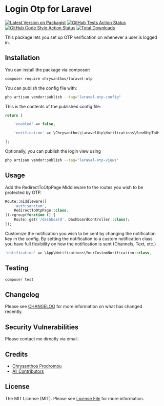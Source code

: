 # Login Otp for Laravel

[![Latest Version on Packagist](https://img.shields.io/packagist/v/chrysanthos/laravel-otp.svg?style=flat-square)](https://packagist.org/packages/chrysanthos/laravel-otp)
[![GitHub Tests Action Status](https://img.shields.io/github/actions/workflow/status/chrysanthos/laravel-otp/run-tests.yml?branch=main&label=tests)](https://github.com/chrysanthos/laravel-otp/actions?query=workflow%3Arun-tests+branch%3Amain)
[![GitHub Code Style Action Status](https://img.shields.io/github/actions/workflow/status/chrysanthos/laravel-otp/fix-php-code-style-issues.yml?branch=main&label=code%20style)](https://github.com/chrysanthos/laravel-otp/actions?query=workflow%3A"Fix+PHP+code+style+issues"+branch%3Amain)
[![Total Downloads](https://img.shields.io/packagist/dt/chrysanthos/laravel-otp.svg?style=flat-square)](https://packagist.org/packages/chrysanthos/laravel-otp)

This package lets you set up OTP verification on whenever a user is logged in.

## Installation

You can install the package via composer:

```bash
composer require chrysanthos/laravel-otp
```

You can publish the config file with:

```bash
php artisan vendor:publish --tag="laravel-otp-config"
```

This is the contents of the published config file:

```php
return [

    'enabled' => false,

    'notification' => \Chrysanthos\LaravelOtp\Notifications\SendOtpToUserNotification::class,

];
```

Optionally, you can publish the login view using

```bash
php artisan vendor:publish --tag="laravel-otp-views"
```

## Usage

Add the RedirectToOtpPage Middleware to the routes you wish to be protected by OTP.

```php
Route::middleware([
    'auth:sanctum',
    RedirectToOtpPage::class,
])->group(function () {
    Route::get('/dashboard', DashboardController::class);
});
```

Customize the notification you wish to be sent by changing the notification key in the config.
By setting the notification to a custom notification class you have full flexibility on how the notification is sent (Channels, Text, etc.)

```php
'notification' => \App\Notifications\YourCustomNotification::class,
```

## Testing

```bash
composer test
```

## Changelog

Please see [CHANGELOG](CHANGELOG.md) for more information on what has changed recently.

## Security Vulnerabilities

Please contact me directly via email.

## Credits

- [Chrysanthos Prodromou](https://github.com/chrysanthos)
- [All Contributors](../../contributors)

## License

The MIT License (MIT). Please see [License File](LICENSE.md) for more information.
